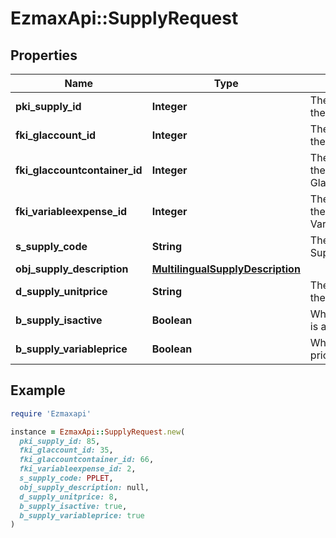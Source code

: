 # EzmaxApi::SupplyRequest

## Properties

| Name | Type | Description | Notes |
| ---- | ---- | ----------- | ----- |
| **pki_supply_id** | **Integer** | The unique ID of the Supply | [optional] |
| **fki_glaccount_id** | **Integer** | The unique ID of the Glaccount | [optional] |
| **fki_glaccountcontainer_id** | **Integer** | The unique ID of the Glaccountcontainer | [optional] |
| **fki_variableexpense_id** | **Integer** | The unique ID of the Variableexpense |  |
| **s_supply_code** | **String** | The code of the Supply |  |
| **obj_supply_description** | [**MultilingualSupplyDescription**](MultilingualSupplyDescription.md) |  |  |
| **d_supply_unitprice** | **String** | The unit price of the Supply |  |
| **b_supply_isactive** | **Boolean** | Whether the supply is active or not |  |
| **b_supply_variableprice** | **Boolean** | Whether if the price is variable |  |

## Example

```ruby
require 'Ezmaxapi'

instance = EzmaxApi::SupplyRequest.new(
  pki_supply_id: 85,
  fki_glaccount_id: 35,
  fki_glaccountcontainer_id: 66,
  fki_variableexpense_id: 2,
  s_supply_code: PPLET,
  obj_supply_description: null,
  d_supply_unitprice: 8,
  b_supply_isactive: true,
  b_supply_variableprice: true
)
```

